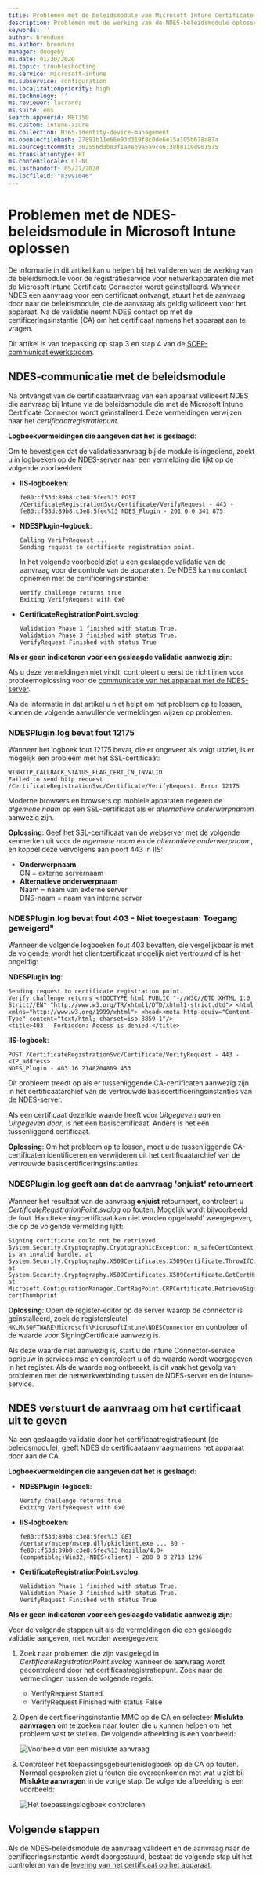 ```yaml
---
title: Problemen met de beleidsmodule van Microsoft Intune Certificate Connector oplossen | Microsoft Docs
description: Problemen met de werking van de NDES-beleidsmodule oplossen wanneer in de module een certificaataanvraag wordt verwerkt wanneer u SCEP-certificaatprofielen gebruikt voor het implementeren van certificaten met Intune.
keywords: ''
author: brenduns
ms.author: brenduns
manager: dougeby
ms.date: 01/30/2020
ms.topic: troubleshooting
ms.service: microsoft-intune
ms.subservice: configuration
ms.localizationpriority: high
ms.technology: ''
ms.reviewer: lacranda
ms.suite: ems
search.appverid: MET150
ms.custom: intune-azure
ms.collection: M365-identity-device-management
ms.openlocfilehash: 27891b11e66e93d319f8c0de6e15a105b678a87a
ms.sourcegitcommit: 302556d3b03f1a4eb9a5a9ce6138b8119d901575
ms.translationtype: HT
ms.contentlocale: nl-NL
ms.lasthandoff: 05/27/2020
ms.locfileid: "83991046"
---
```

# <a name="troubleshoot-the-ndes-policy-module-in-microsoft-intune"></a>Problemen met de NDES-beleidsmodule in Microsoft Intune oplossen

De informatie in dit artikel kan u helpen bij het valideren van de werking van de beleidsmodule voor de registratieservice voor netwerkapparaten die met de Microsoft Intune Certificate Connector wordt geïnstalleerd. Wanneer NDES een aanvraag voor een certificaat ontvangt, stuurt het de aanvraag door naar de beleidsmodule, die de aanvraag als geldig valideert voor het apparaat. Na de validatie neemt NDES contact op met de certificeringsinstantie (CA) om het certificaat namens het apparaat aan te vragen.

Dit artikel is van toepassing op stap 3 en stap 4 van de [SCEP-communicatiewerkstroom](troubleshoot-scep-certificate-profiles.md).

## <a name="ndes-communication-to-the-policy-module"></a>NDES-communicatie met de beleidsmodule

Na ontvangst van de certificaataanvraag van een apparaat valideert NDES die aanvraag bij Intune via de beleidsmodule die met de Microsoft Intune Certificate Connector wordt geïnstalleerd. Deze vermeldingen verwijzen naar het *certificaatregistratiepunt*.

**Logboekvermeldingen die aangeven dat het is geslaagd**:

Om te bevestigen dat de validatieaanvraag bij de module is ingediend, zoekt u in logboeken op de NDES-server naar een vermelding die lijkt op de volgende voorbeelden:

- **IIS-logboeken**:

  ```
  fe80::f53d:89b8:c3e8:5fec%13 POST /CertificateRegistrationSvc/Certificate/VerifyRequest - 443 - 
  fe80::f53d:89b8:c3e8:5fec%13 NDES_Plugin - 201 0 0 341 875
  ```

- **NDESPlugin-logboek**:

  ```
  Calling VerifyRequest ...  
  Sending request to certificate registration point.
  ```

  In het volgende voorbeeld ziet u een geslaagde validatie van de aanvraag voor de controle van de apparaten. De NDES kan nu contact opnemen met de certificeringsinstantie:

  ```
  Verify challenge returns true
  Exiting VerifyRequest with 0x0
  ```

- **CertificateRegistrationPoint.svclog**:

  `Validation Phase 1 finished with status True.`  
  `Validation Phase 3 finished with status True.`  
  `VerifyRequest Finished with status True`


**Als er geen indicatoren voor een geslaagde validatie aanwezig zijn**:

Als u deze vermeldingen niet vindt, controleert u eerst de richtlijnen voor probleemoplossing voor de [communicatie van het apparaat met de NDES-server](troubleshoot-scep-certificate-device-to-ndes.md#troubleshoot-common-errors).

Als de informatie in dat artikel u niet helpt om het probleem op te lossen, kunnen de volgende aanvullende vermeldingen wijzen op problemen.

### <a name="ndespluginlog-contains-an-error-12175"></a>NDESPlugin.log bevat fout 12175

Wanneer het logboek fout 12175 bevat, die er ongeveer als volgt uitziet, is er mogelijk een probleem met het SSL-certificaat:

```
WINHTTP_CALLBACK_STATUS_FLAG_CERT_CN_INVALID
Failed to send http request /CertificateRegistrationSvc/Certificate/VerifyRequest. Error 12175
```

Moderne browsers en browsers op mobiele apparaten negeren de *algemene naam* op een SSL-certificaat als er *alternatieve onderwerpnamen* aanwezig zijn.

**Oplossing**:  Geef het SSL-certificaat van de webserver met de volgende kenmerken uit voor de *algemene naam* en de *alternatieve onderwerpnaam*, en koppel deze vervolgens aan poort 443 in IIS:

  - **Onderwerpnaam**  
    CN = externe servernaam
  - **Alternatieve onderwerpnaam**  
     Naam = naam van externe server  
     DNS-naam = naam van interne server

### <a name="ndespluginlog-contains-an-error-403--forbidden-access-is-denied"></a>NDESPlugin.log bevat fout 403 - Niet toegestaan: Toegang geweigerd"

Wanneer de volgende logboeken fout 403 bevatten, die vergelijkbaar is met de volgende, wordt het clientcertificaat mogelijk niet vertrouwd of is het ongeldig:

**NDESPlugin.log**:

```
Sending request to certificate registration point.
Verify challenge returns <!DOCTYPE html PUBLIC "-//W3C//DTD XHTML 1.0 Strict//EN" "http://www.w3.org/TR/xhtml1/DTD/xhtml1-strict.dtd"> <html xmlns="http://www.w3.org/1999/xhtml"> <head><meta http-equiv="Content-Type" content="text/html; charset=iso-8859-1"/>
<title>403 - Forbidden: Access is denied.</title>
```

**IIS-logboek**:

```
POST /CertificateRegistrationSvc/Certificate/VerifyRequest - 443 -<IP_address>
NDES_Plugin - 403 16 2148204809 453  
```

Dit probleem treedt op als er tussenliggende CA-certificaten aanwezig zijn in het certificaatarchief van de vertrouwde basiscertificeringsinstanties van de NDES-server.

Als een certificaat dezelfde waarde heeft voor *Uitgegeven aan* en *Uitgegeven door*, is het een basiscertificaat. Anders is het een tussenliggend certificaat.

**Oplossing**: Om het probleem op te lossen, moet u de tussenliggende CA-certificaten identificeren en verwijderen uit het certificaatarchief van de vertrouwde basiscertificeringsinstanties.

### <a name="ndespluginlog-indicates-the-challenge-returns-false"></a>NDESPlugin.log geeft aan dat de aanvraag 'onjuist' retourneert

Wanneer het resultaat van de aanvraag **onjuist** retourneert, controleert u *CertificateRegistrationPoint.svclog* op fouten. Mogelijk wordt bijvoorbeeld de fout 'Handtekeningcertificaat kan niet worden opgehaald' weergegeven, die op de volgende vermelding lijkt:

```
Signing certificate could not be retrieved. System.Security.Cryptography.CryptographicException: m_safeCertContext is an invalid handle. at System.Security.Cryptography.X509Certificates.X509Certificate.ThrowIfContextInvalid() at System.Security.Cryptography.X509Certificates.X509Certificate.GetCertHashString() at Microsoft.ConfigurationManager.CertRegPoint.CRPCertificate.RetrieveSigningCert(String certThumbprint
```

**Oplossing**: Open de register-editor op de server waarop de connector is geïnstalleerd, zoek de registersleutel `HKLM\SOFTWARE\Microsoft\MicrosoftIntune\NDESConnector` en controleer of de waarde voor SigningCertificate aanwezig is.

Als deze waarde niet aanwezig is, start u de Intune Connector-service opnieuw in services.msc en controleert u of de waarde wordt weergegeven in het register. Als de waarde nog ontbreekt, is dit vaak het gevolg van problemen met de netwerkverbinding tussen de NDES-server en de Intune-service.

## <a name="ndes-passes-the-request-to-issue-the-certificate"></a>NDES verstuurt de aanvraag om het certificaat uit te geven

Na een geslaagde validatie door het certificaatregistratiepunt (de beleidsmodule), geeft NDES de certificaataanvraag namens het apparaat door aan de CA.

**Logboekvermeldingen die aangeven dat het is geslaagd**:

- **NDESPlugin-logboek**:

  ```
  Verify challenge returns true
  Exiting VerifyRequest with 0x0
  ```

- **IIS-logboeken**:

  ```
  fe80::f53d:89b8:c3e8:5fec%13 GET /certsrv/mscep/mscep.dll/pkiclient.exe ... 80 - 
  fe80::f53d:89b8:c3e8:5fec%13 Mozilla/4.0+(compatible;+Win32;+NDES+client) - 200 0 0 2713 1296
  ```

- **CertificateRegistrationPoint.svclog**:

  `Validation Phase 1 finished with status True.`  
  `Validation Phase 3 finished with status True.`  
  `VerifyRequest Finished with status True`

**Als er geen indicatoren voor een geslaagde validatie aanwezig zijn**:

Voer de volgende stappen uit als de vermeldingen die een geslaagde validatie aangeven, niet worden weergegeven:

1. Zoek naar problemen die zijn vastgelegd in *CertificateRegistrationPoint.svclog* wanneer de aanvraag wordt gecontroleerd door het certificaatregistratiepunt. Zoek naar de vermeldingen tussen de volgende regels:

   - VerifyRequest Started.
   - VerifyRequest Finished with status False

2. Open de certificeringsinstantie MMC op de CA en selecteer **Mislukte aanvragen** om te zoeken naar fouten die u kunnen helpen om het probleem vast te stellen. De volgende afbeelding is een voorbeeld:

   ![Voorbeeld van een mislukte aanvraag](../protect/media/troubleshoot-scep-certificate-ndes-policy-module/failed-requests.png)

3. Controleer het toepassingsgebeurtenislogboek op de CA op fouten. Normaal gesproken ziet u fouten die overeenkomen met wat u ziet bij **Mislukte aanvragen** in de vorige stap. De volgende afbeelding is een voorbeeld:

   ![Het toepassingslogboek controleren](../protect/media/troubleshoot-scep-certificate-ndes-policy-module/application-log-errors.png)

## <a name="next-steps"></a>Volgende stappen

Als de NDES-beleidsmodule de aanvraag valideert en de aanvraag naar de certificeringsinstantie wordt doorgestuurd, bestaat de volgende stap uit het controleren van de [levering van het certificaat op het apparaat](troubleshoot-scep-certificate-delivery.md).
